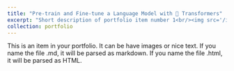 ```yaml
---
title: "Pre-train and Fine-tune a Language Model with 🤗 Transformers"
excerpt: "Short description of portfolio item number 1<br/><img src='/images/huggingfacetransformer.png'>"
collection: portfolio
---
```


This is an item in your portfolio. It can be have images or nice text. If you name the file .md, it will be parsed as markdown. If you name the file .html, it will be parsed as HTML. 
